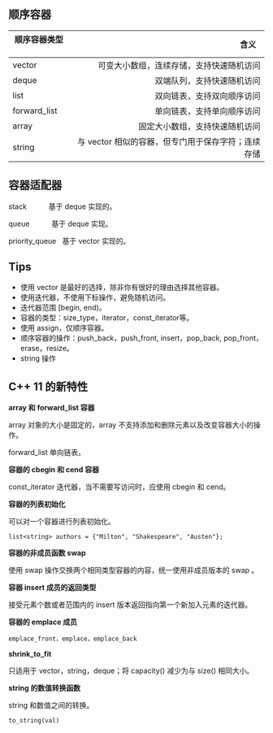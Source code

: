 ## 顺序容器

| 顺序容器类型    | 含义    |
| --------       | -----:  | 
| vector         | 可变大小数组，连续存储，支持快速随机访问| 
| deque          | 双端队列，支持快速随机访问|
| list           | 双向链表，支持双向顺序访问|     
| forward_list   | 单向链表，支持单向顺序访问|  
| array          | 固定大小数组，支持快速随机访问| 
| string         | 与 vector 相似的容器，但专门用于保存字符；连续存储| 

## 容器适配器

stack            基于 deque 实现的。

queue            基于 deque 实现。

priority_queue   基于 vector 实现的。

## Tips

* 使用 vector 是最好的选择，除非你有很好的理由选择其他容器。
* 使用迭代器，不使用下标操作，避免随机访问。
* 迭代器范围 [begin, end)。
* 容器的类型：size_type，iterator，const_iterator等。
* 使用 assign，仅顺序容器。
* 顺序容器的操作：push_back，push_front, insert，pop_back, pop_front，erase，resize。
* string 操作

## C++ 11 的新特性

**array 和 forward_list 容器**

array 对象的大小是固定的，array 不支持添加和删除元素以及改变容器大小的操作。

forward_list 单向链表。

**容器的 cbegin 和 cend 容器**

const_iterator 迭代器，当不需要写访问时，应使用 cbegin 和 cend。

**容器的列表初始化**

可以对一个容器进行列表初始化。

`list<string> authors = {"Milton", "Shakespeare", "Austen"};`

**容器的非成员函数 swap**

使用 swap 操作交换两个相同类型容器的内容，统一使用非成员版本的 swap 。

**容器 insert 成员的返回类型**

接受元素个数或者范围内的 insert 版本返回指向第一个新加入元素的迭代器。

**容器的 emplace 成员**

`emplace_front，emplace，emplace_back`

**shrink_to_fit**

只适用于 vector，string，deque；将 capacity() 减少为与 size() 相同大小。

**string 的数值转换函数**

string 和数值之间的转换。

`to_string(val)`
